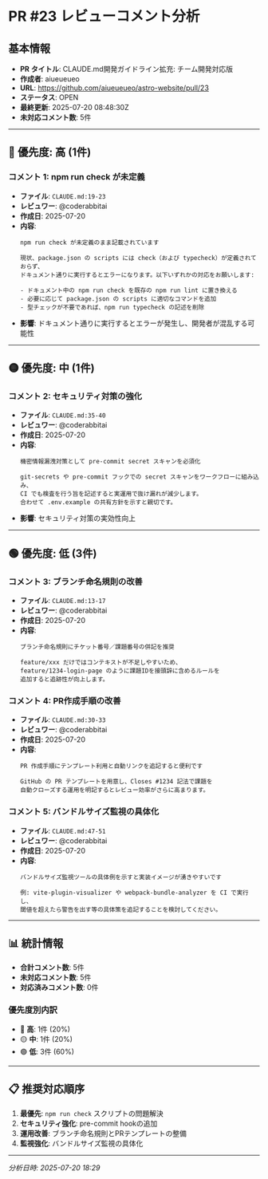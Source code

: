 # PR #23 レビューコメント分析

## 基本情報
- **PR タイトル**: CLAUDE.md開発ガイドライン拡充: チーム開発対応版
- **作成者**: aiueueueo
- **URL**: https://github.com/aiueueueo/astro-website/pull/23
- **ステータス**: OPEN
- **最終更新**: 2025-07-20 08:48:30Z
- **未対応コメント数**: 5件

---

## 🔴 優先度: 高 (1件)

### コメント 1: npm run check が未定義
- **ファイル**: `CLAUDE.md:19-23`
- **レビュワー**: @coderabbitai
- **作成日**: 2025-07-20
- **内容**: 
  ```
  npm run check が未定義のまま記載されています
  
  現状、package.json の scripts には check（および typecheck）が定義されておらず、
  ドキュメント通りに実行するとエラーになります。以下いずれかの対応をお願いします:
  
  - ドキュメント中の npm run check を既存の npm run lint に置き換える
  - 必要に応じて package.json の scripts に適切なコマンドを追加
  - 型チェックが不要であれば、npm run typecheck の記述を削除
  ```
- **影響**: ドキュメント通りに実行するとエラーが発生し、開発者が混乱する可能性

---

## 🟡 優先度: 中 (1件)

### コメント 2: セキュリティ対策の強化
- **ファイル**: `CLAUDE.md:35-40`
- **レビュワー**: @coderabbitai
- **作成日**: 2025-07-20
- **内容**:
  ```
  機密情報漏洩対策として pre-commit secret スキャンを必須化
  
  git-secrets や pre-commit フックでの secret スキャンをワークフローに組み込み、
  CI でも検査を行う旨を記述すると実運用で抜け漏れが減少します。
  合わせて .env.example の共有方針を示すと親切です。
  ```
- **影響**: セキュリティ対策の実効性向上

---

## 🟢 優先度: 低 (3件)

### コメント 3: ブランチ命名規則の改善
- **ファイル**: `CLAUDE.md:13-17`
- **レビュワー**: @coderabbitai
- **作成日**: 2025-07-20
- **内容**:
  ```
  ブランチ命名規則にチケット番号／課題番号の併記を推奨
  
  feature/xxx だけではコンテキストが不足しやすいため、
  feature/1234-login-page のように課題IDを接頭辞に含めるルールを
  追加すると追跡性が向上します。
  ```

### コメント 4: PR作成手順の改善
- **ファイル**: `CLAUDE.md:30-33`
- **レビュワー**: @coderabbitai
- **作成日**: 2025-07-20
- **内容**:
  ```
  PR 作成手順にテンプレート利用と自動リンクを追記すると便利です
  
  GitHub の PR テンプレートを用意し、Closes #1234 記法で課題を
  自動クローズする運用を明記するとレビュー効率がさらに高まります。
  ```

### コメント 5: バンドルサイズ監視の具体化
- **ファイル**: `CLAUDE.md:47-51`
- **レビュワー**: @coderabbitai
- **作成日**: 2025-07-20
- **内容**:
  ```
  バンドルサイズ監視ツールの具体例を示すと実装イメージが湧きやすいです
  
  例: vite-plugin-visualizer や webpack-bundle-analyzer を CI で実行し、
  閾値を超えたら警告を出す等の具体策を追記することを検討してください。
  ```

---

## 📊 統計情報
- **合計コメント数**: 5件
- **未対応コメント数**: 5件
- **対応済みコメント数**: 0件

### 優先度別内訳
- 🔴 **高**: 1件 (20%)
- 🟡 **中**: 1件 (20%)
- 🟢 **低**: 3件 (60%)

---

## 📋 推奨対応順序

1. **最優先**: `npm run check` スクリプトの問題解決
2. **セキュリティ強化**: pre-commit hookの追加
3. **運用改善**: ブランチ命名規則とPRテンプレートの整備
4. **監視強化**: バンドルサイズ監視の具体化

---
*分析日時: 2025-07-20 18:29*